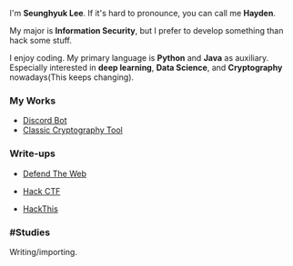 I'm **Seunghyuk Lee**. If it's hard to pronounce, you can call me **Hayden**. 

My major is **Information Security**, but I prefer to develop something than hack some stuff. 

I enjoy coding. My primary language is **Python** and **Java** as auxiliary. Especially interested in **deep learning**, **Data Science**, and **Cryptography** nowadays(This keeps changing).



### My Works

- [Discord Bot](https://github.com/lsh745/Discord-Bot)
- [Classic Cryptography Tool](https://github.com/lsh745/crypt.py)



### Write-ups

- [Defend The Web](https://github.com/lsh745/CTF/tree/master/Defend%20The%20Web)

- [Hack CTF](https://github.com/lsh745/CTF/tree/master/HackCTF)

- [HackThis](https://github.com/lsh745/CTF/blob/master/HackThis.md)



### #Studies

Writing/importing.
